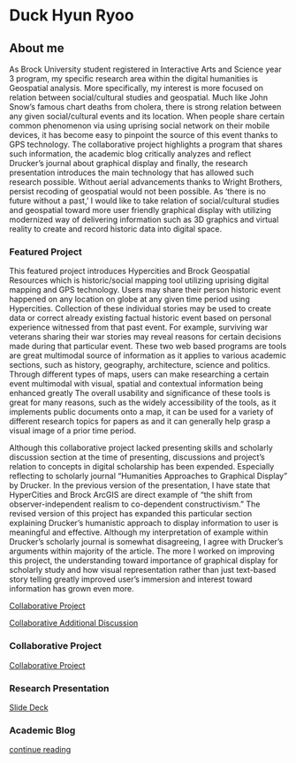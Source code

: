 # Duck Hyun Ryoo
## About me

As Brock University student registered in Interactive Arts and Science year 3 program, my specific research area within the digital humanities is Geospatial analysis. More specifically, my interest is more focused on relation between social/cultural studies and geospatial. Much like John Snow’s famous chart deaths from cholera, there is strong relation between any given social/cultural events and its location. When people share certain common phenomenon via using uprising social network on their mobile devices, it has become easy to pinpoint the source of this event thanks to GPS technology. The collaborative project highlights a program that shares such information, the academic blog critically analyzes and reflect Drucker’s journal about graphical display and finally, the research presentation introduces the main technology that has allowed such research possible. Without aerial advancements thanks to Wright Brothers, persist recoding of geospatial would not been possible. As ‘there is no future without a past,’ I would like to take relation of social/cultural studies and geospatial toward more user friendly graphical display with utilizing modernized way of delivering information such as 3D graphics and virtual reality to create and record historic data into digital space.

### Featured Project

This featured project introduces Hypercities and Brock Geospatial Resources which is historic/social mapping tool utilizing uprising digital mapping and GPS technology. Users may share their person historic event happened on any location on globe at any given time period using Hypercities. Collection of these individual stories may be used to create data or correct already existing factual historic event based on personal experience witnessed from that past event. For example, surviving war veterans sharing their war stories may reveal reasons for certain decisions made during that particular event. These two web based programs are tools are great multimodal source of information as it applies to various academic sections, such as history, geography, architecture, science and politics. Through different types of maps, users can make researching a certain event multimodal with visual, spatial and contextual information being enhanced greatly The overall usability and significance of these tools is great for many reasons, such as the widely accessibility of the tools, as it implements public documents onto a map, it can be used for a variety of different research topics for papers as and it can generally help grasp a visual image of a prior time period.

Although this collaborative project lacked presenting skills and scholarly discussion section at the time of presenting, discussions and project’s relation to concepts in digital scholarship has been expended. Especially reflecting to scholarly journal “Humanities Approaches to Graphical Display” by Drucker. In the previous version of the presentation, I have state that HyperCities and Brock ArcGIS are direct example of “the shift from observer-independent realism to co-dependent constructivism.” The revised version of this project has expanded this particular section explaining Drucker’s humanistic approach to display information to user is meaningful and effective. Although my interpretation of example within Drucker’s scholarly journal is somewhat disagreeing, I agree with Drucker’s arguments within majority of the article. The more I worked on improving this project, the understanding toward importance of graphical display for scholarly study and how visual representation rather than just text-based story telling greatly improved user’s immersion and interest toward information has grown even more.


[Collaborative Project](https://docs.google.com/presentation/d/1_s12Wu4dtM6_Yki44wRjxHmOMix60J7kFIRavnyEPzc/edit?usp=sharing)

[Collaborative Additional Discussion](collaborative_revised)


### Collaborative Project

[Collaborative Project](collaborative)



### Research Presentation

[Slide Deck](reveal/index.html)


### Academic Blog

[continue reading](blog)


